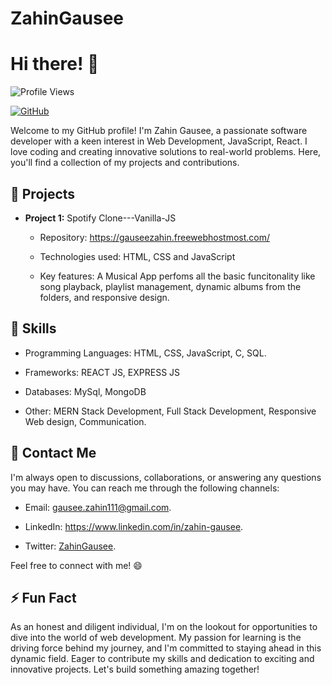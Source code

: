 # ZahinGausee
# Hi there! 👋

![Profile Views](https://komarev.com/ghpvc/?username=ZahinGausee)

[![GitHub](https://img.shields.io/github/followers/ZahinGausee?label=Follow&style=social)](https://github.com/ZahinGausee)

Welcome to my GitHub profile! I'm Zahin Gausee, a passionate software developer with a keen interest in Web Development, JavaScript, React. I love coding and creating innovative solutions to real-world problems. Here, you'll find a collection of my projects and contributions.

## 🔭 Projects

- **Project 1:** Spotify Clone---Vanilla-JS

  - Repository: https://gauseezahin.freewebhostmost.com/

  - Technologies used: HTML, CSS and JavaScript

  - Key features: A Musical App perfoms all the basic funcitonality like song playback, playlist management, dynamic albums from the folders, and responsive design.

## 🌱 Skills

- Programming Languages: HTML, CSS, JavaScript, C, SQL.

- Frameworks: REACT JS, EXPRESS JS

- Databases: MySql, MongoDB

- Other: MERN Stack Development, Full Stack Development, Responsive  Web design, Communication.


## 💬 Contact Me

I'm always open to discussions, collaborations, or answering any questions you may have. You can reach me through the following channels:

- Email: gausee.zahin111@gmail.com.

- LinkedIn: https://www.linkedin.com/in/zahin-gausee.

- Twitter: [ZahinGausee](https://twitter.com/ZahinGausee).

Feel free to connect with me! 😄

## ⚡ Fun Fact

As an honest and diligent individual, I'm on the lookout for opportunities to dive into the world of web development. My passion for learning is the driving force behind my journey, and I'm committed to staying ahead in this dynamic field. Eager to contribute my skills and dedication to exciting and innovative projects. Let's build something amazing together!









